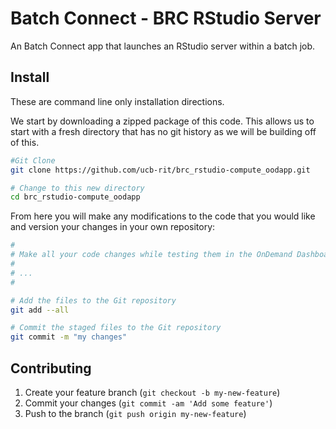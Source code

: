 # Batch Connect - BRC RStudio Server

An Batch Connect app that launches an RStudio server within a
batch job.

## Install

These are command line only installation directions.

We start by downloading a zipped package of this code. This allows us to start
with a fresh directory that has no git history as we will be building off of
this.

```sh
#Git Clone
git clone https://github.com/ucb-rit/brc_rstudio-compute_oodapp.git

# Change to this new directory
cd brc_rstudio-compute_oodapp
```

From here you will make any modifications to the code that you would like and
version your changes in your own repository:

```sh
#
# Make all your code changes while testing them in the OnDemand Dashboard
#
# ...
#

# Add the files to the Git repository
git add --all

# Commit the staged files to the Git repository
git commit -m "my changes"
```

## Contributing

1. Create your feature branch (`git checkout -b my-new-feature`)
2. Commit your changes (`git commit -am 'Add some feature'`)
3. Push to the branch (`git push origin my-new-feature`)

